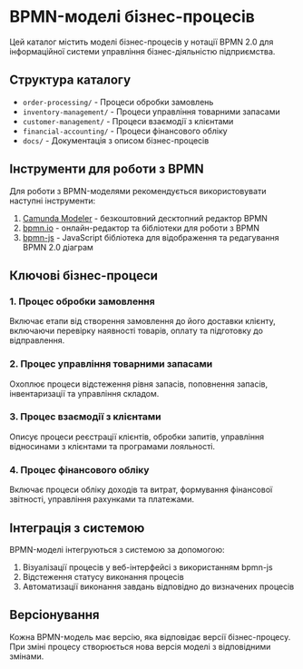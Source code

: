 # BPMN-моделі бізнес-процесів

Цей каталог містить моделі бізнес-процесів у нотації BPMN 2.0 для інформаційної системи управління бізнес-діяльністю підприємства.

## Структура каталогу

- `order-processing/` - Процеси обробки замовлень
- `inventory-management/` - Процеси управління товарними запасами
- `customer-management/` - Процеси взаємодії з клієнтами
- `financial-accounting/` - Процеси фінансового обліку
- `docs/` - Документація з описом бізнес-процесів

## Інструменти для роботи з BPMN

Для роботи з BPMN-моделями рекомендується використовувати наступні інструменти:

1. [Camunda Modeler](https://camunda.com/download/modeler/) - безкоштовний десктопний редактор BPMN
2. [bpmn.io](https://bpmn.io/) - онлайн-редактор та бібліотеки для роботи з BPMN
3. [bpmn-js](https://github.com/bpmn-io/bpmn-js) - JavaScript бібліотека для відображення та редагування BPMN 2.0 діаграм

## Ключові бізнес-процеси

### 1. Процес обробки замовлення
Включає етапи від створення замовлення до його доставки клієнту, включаючи перевірку наявності товарів, оплату та підготовку до відправлення.

### 2. Процес управління товарними запасами
Охоплює процеси відстеження рівня запасів, поповнення запасів, інвентаризації та управління складом.

### 3. Процес взаємодії з клієнтами
Описує процеси реєстрації клієнтів, обробки запитів, управління відносинами з клієнтами та програмами лояльності.

### 4. Процес фінансового обліку
Включає процеси обліку доходів та витрат, формування фінансової звітності, управління рахунками та платежами.

## Інтеграція з системою

BPMN-моделі інтегруються з системою за допомогою:

1. Візуалізації процесів у веб-інтерфейсі з використанням bpmn-js
2. Відстеження статусу виконання процесів
3. Автоматизації виконання завдань відповідно до визначених процесів

## Версіонування

Кожна BPMN-модель має версію, яка відповідає версії бізнес-процесу. При зміні процесу створюється нова версія моделі з відповідними змінами.
